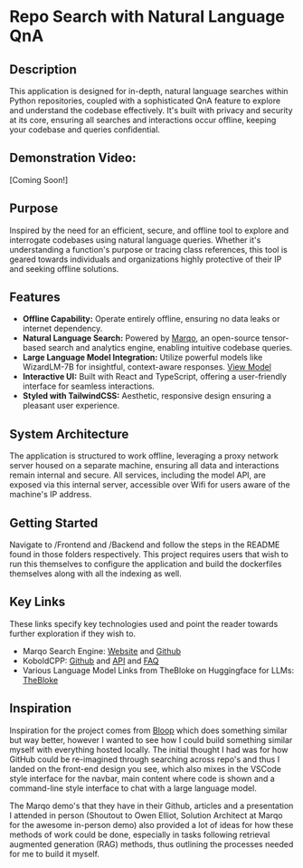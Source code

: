 # Repo Search with Natural Language QnA

## Description

This application is designed for in-depth, natural language searches within Python repositories, coupled with a sophisticated QnA feature to explore and understand the codebase effectively. It's built with privacy and security at its core, ensuring all searches and interactions occur offline, keeping your codebase and queries confidential.

## Demonstration Video:
[Coming Soon!]

## Purpose

Inspired by the need for an efficient, secure, and offline tool to explore and interrogate codebases using natural language queries. Whether it's understanding a function's purpose or tracing class references, this tool is geared towards individuals and organizations highly protective of their IP and seeking offline solutions.

## Features

- **Offline Capability:** Operate entirely offline, ensuring no data leaks or internet dependency.
- **Natural Language Search:** Powered by [Marqo](https://www.marqo.ai), an open-source tensor-based search and analytics engine, enabling intuitive codebase queries.
- **Large Language Model Integration:** Utilize powerful models like WizardLM-7B for insightful, context-aware responses. [View Model](https://huggingface.co/TheBloke/WizardLM-7B-uncensored-GGML)
- **Interactive UI:** Built with React and TypeScript, offering a user-friendly interface for seamless interactions.
- **Styled with TailwindCSS:** Aesthetic, responsive design ensuring a pleasant user experience.

## System Architecture

The application is structured to work offline, leveraging a proxy network server housed on a separate machine, ensuring all data and interactions remain internal and secure. All services, including the model API, are exposed via this internal server, accessible over Wifi for users aware of the machine's IP address.

## Getting Started

Navigate to /Frontend and /Backend and follow the steps in the README found in those folders respectively. This project requires users that wish to run this themselves to configure the application and build the dockerfiles themselves along with all the indexing as well.

## Key Links
These links specify key technologies used and point the reader towards further exploration if they wish to.

* Marqo Search Engine: [Website](https://www.marqo.ai) and [Github](https://github.com/marqo-ai/marqo)
* KoboldCPP: [Github](https://github.com/LostRuins/koboldcpp) and [API](https://lite.koboldai.net/koboldcpp_api#/) and [FAQ](https://github.com/LostRuins/koboldcpp/wiki)
* Various Language Model Links from TheBloke on Huggingface for LLMs: [TheBloke](https://huggingface.co/TheBloke)

## Inspiration
Inspiration for the project comes from [Bloop](https://bloop.ai) which does something similar but way better, however I wanted to see how I could build something similar myself with everything hosted locally. The initial thought I had was for how GitHub could be re-imagined through searching across repo's and thus I landed on the front-end design you see, which also mixes in the VSCode style interface for the navbar, main content where code is shown and a command-line style interface to chat with a large language model.

The Marqo demo's that they have in their Github, articles and a presentation I attended in person (Shoutout to Owen Elliot, Solution Architect at Marqo for the awesome in-person demo) also provided a lot of ideas for how these methods of work could be done, especially in tasks following retrieval augmented generation (RAG) methods, thus outlining the processes needed for me to build it myself.
